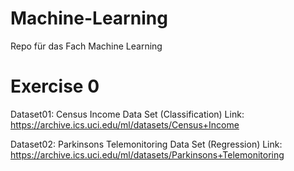 # Machine-Learning
Repo für das Fach Machine Learning

# Exercise 0

Dataset01:
Census Income Data Set (Classification)
Link: https://archive.ics.uci.edu/ml/datasets/Census+Income

Dataset02:
Parkinsons Telemonitoring Data Set (Regression)
Link: https://archive.ics.uci.edu/ml/datasets/Parkinsons+Telemonitoring
